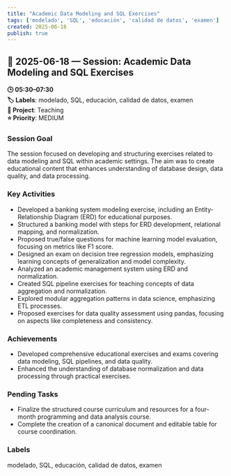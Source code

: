 ```yaml
---
title: "Academic Data Modeling and SQL Exercises"
tags: ['modelado', 'SQL', 'educación', 'calidad de datos', 'examen']
created: 2025-06-18
publish: true
---
```


## 📅 2025-06-18 — Session: Academic Data Modeling and SQL Exercises

**🕒 05:30–07:30**  
**🏷️ Labels**: modelado, SQL, educación, calidad de datos, examen  
**📂 Project**: Teaching  
**⭐ Priority**: MEDIUM  


### Session Goal
The session focused on developing and structuring exercises related to data modeling and SQL within academic settings. The aim was to create educational content that enhances understanding of database design, data quality, and data processing.

### Key Activities
- Developed a banking system modeling exercise, including an Entity-Relationship Diagram (ERD) for educational purposes.
- Structured a banking model with steps for ERD development, relational mapping, and normalization.
- Proposed true/false questions for machine learning model evaluation, focusing on metrics like F1 score.
- Designed an exam on decision tree regression models, emphasizing learning concepts of generalization and model complexity.
- Analyzed an academic management system using ERD and normalization.
- Created SQL pipeline exercises for teaching concepts of data aggregation and normalization.
- Explored modular aggregation patterns in data science, emphasizing ETL processes.
- Proposed exercises for data quality assessment using pandas, focusing on aspects like completeness and consistency.

### Achievements
- Developed comprehensive educational exercises and exams covering data modeling, SQL pipelines, and data quality.
- Enhanced the understanding of database normalization and data processing through practical exercises.

### Pending Tasks
- Finalize the structured course curriculum and resources for a four-month programming and data analysis course.
- Complete the creation of a canonical document and editable table for course coordination.

### Labels
modelado, SQL, educación, calidad de datos, examen
